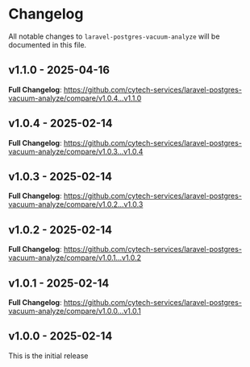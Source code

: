 # Changelog

All notable changes to `laravel-postgres-vacuum-analyze` will be documented in this file.

## v1.1.0 - 2025-04-16

**Full Changelog**: https://github.com/cytech-services/laravel-postgres-vacuum-analyze/compare/v1.0.4...v1.1.0

## v1.0.4 - 2025-02-14

**Full Changelog**: https://github.com/cytech-services/laravel-postgres-vacuum-analyze/compare/v1.0.3...v1.0.4

## v1.0.3 - 2025-02-14

**Full Changelog**: https://github.com/cytech-services/laravel-postgres-vacuum-analyze/compare/v1.0.2...v1.0.3

## v1.0.2 - 2025-02-14

**Full Changelog**: https://github.com/cytech-services/laravel-postgres-vacuum-analyze/compare/v1.0.1...v1.0.2

## v1.0.1 - 2025-02-14

**Full Changelog**: https://github.com/cytech-services/laravel-postgres-vacuum-analyze/compare/v1.0.0...v1.0.1

## v1.0.0 - 2025-02-14

This is the initial release
